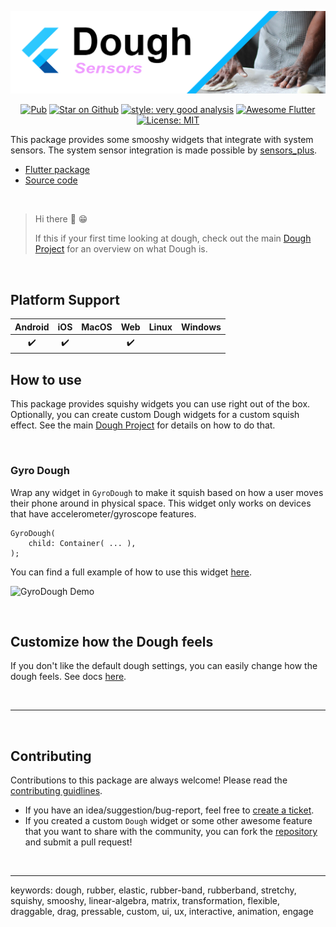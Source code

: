 ![Flutter Dough Sensors](../../assets/images/dough-sensors-logo@repo.png)

<p align="center">
<a href="https://pub.dev/packages/dough_sensors"><img src="https://img.shields.io/pub/v/dough_sensors.svg" alt="Pub"></a>
<a href="https://github.com/josiahsrc/dough"><img src="https://img.shields.io/github/stars/josiahsrc/dough.svg?style=flat&logo=github&colorB=deeppink&label=stars" alt="Star on Github"></a>
<a href="https://pub.dev/packages/very_good_analysis"><img src="https://img.shields.io/badge/style-very_good_analysis-B22C89.svg" alt="style: very good analysis"></a>
<a href="https://github.com/Solido/awesome-flutter#standard"><img src="https://img.shields.io/badge/awesome-flutter-blue.svg?longCache=true" alt="Awesome Flutter"></a>
<a href="https://opensource.org/licenses/MIT"><img src="https://img.shields.io/badge/license-MIT-purple.svg" alt="License: MIT"></a>
</p>

This package provides some smooshy widgets that integrate with system sensors. The system sensor integration is made possible by [sensors_plus](https://pub.dev/packages/sensors_plus).
- [Flutter package](https://pub.dev/packages/dough_sensors)
- [Source code](https://github.com/josiahsrc/dough)

<br>

> Hi there 👋 😁
> 
> If this if your first time looking at dough, check out the main [Dough Project](https://pub.dev/packages/dough) for an overview on what Dough is.

<br>

## Platform Support

| Android |  iOS  | MacOS |  Web  | Linux | Windows |
| :-----: | :---: | :---: | :---: | :---: | :-----: |
|   ✔️     |   ✔️   |       |   ✔️   |       |         |

## How to use

This package provides squishy widgets you can use right out of the box. Optionally, you can create custom Dough widgets for a custom squish effect. See the main [Dough Project](https://pub.dev/packages/dough) for details on how to do that.

<br>

### Gyro Dough

Wrap any widget in `GyroDough` to make it squish based on how a user moves their phone around in physical space. This widget only works on devices that have accelerometer/gyroscope features.

```
GyroDough(
    child: Container( ... ),
);
```

You can find a full example of how to use this widget [here](example/lib/demos/gyro_dough_demo.dart).

![GyroDough Demo](../../assets/gifs/gyro-dough.gif)

<br>

## Customize how the Dough feels

If you don't like the default dough settings, you can easily change how the dough feels. See docs [here](../dough/README.md#customize-how-the-dough-feels).

<br>

---

<br>

## Contributing

Contributions to this package are always welcome! Please read the [contributing guidlines](../../CONTRIBUTING.md).
- If you have an idea/suggestion/bug-report, feel free to [create a ticket](https://github.com/josiahsrc/dough/issues/new/choose).
- If you created a custom `Dough` widget or some other awesome feature that you want to share with the community, you can fork the [repository](https://github.com/josiahsrc/dough) and submit a pull request!

<br>

---

keywords: dough, rubber, elastic, rubber-band, rubberband, stretchy, squishy, smooshy, linear-algebra, matrix, transformation, flexible, draggable, drag, pressable, custom, ui, ux, interactive, animation, engage